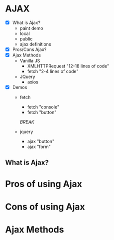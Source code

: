 # AJAX 

* [x] What is Ajax?
    - paint demo
    - local
    - public
    - ajax definitions
* [x] Pros/Cons Ajax?
* [x] Ajax Methods
    - Vanilla JS
        - XMLHTTPRequest "12-18 lines of code"
        - fetch "2-4 lines of code"
    - JQuery
        - axios
* [x] Demos
    - fetch
        - fetch "console"
        - fetch "button"

        *BREAK* 
    - jquery
        - ajax "button"
        - ajax "form"
    

## What is Ajax?


# Pros of using Ajax


# Cons of using Ajax


# Ajax Methods
